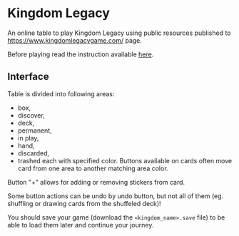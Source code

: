 # Kingdom Legacy
An online table to play Kingdom Legacy using public resources published to https://www.kingdomlegacygame.com/ page.

Before playing read the instruction available [here](https://fryxgames.se/wp-content/uploads/2023/12/FK-Rules-Small.pdf).

## Interface
Table is divided into following areas:
* box,
* discover,
* deck,
* permanent,
* in play,
* hand,
* discarded,
* trashed
each with specified color.
Buttons available on cards often move card from one area to another matching area color.

Button "+" allows for adding or removing stickers from card.

Some button actions can be undo by undo button, but not all of them (eg. shuffling or drawing cards from the shuffeled deck)!

You should save your game (download the `<kingdom_name>.save` file) to be able to load them later and continue your journey.